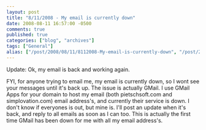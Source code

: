 ```yaml
---
layout: post
title: "8/11/2008 - My email is currently down"
date: 2008-08-11 16:57:00 -0500
comments: true
published: true
categories: ["blog", "archives"]
tags: ["General"]
alias: ["/post/2008/08/11/8112008-My-email-is-currently-down", "/post/2008/08/11/8112008-my-email-is-currently-down"]
---
```

<!-- more -->
<p>
Update: Ok, my email is back and working again. 
</p>
<p>
FYI, for anyone trying to email me, my email is currently down, so I wont see your messages until it&#39;s back up. The issue is actually GMail. I use GMail Apps for your domain to host my email (both pietschsoft.com and simplovation.com) email address&#39;s, and currently their service is down. I don&#39;t know if everyones is out, but mine is. I&#39;ll post an update when it&#39;s back, and reply to all emails as soon as I can too. This is actually the first time GMail has been down for me with all my email address&#39;s.
</p>

